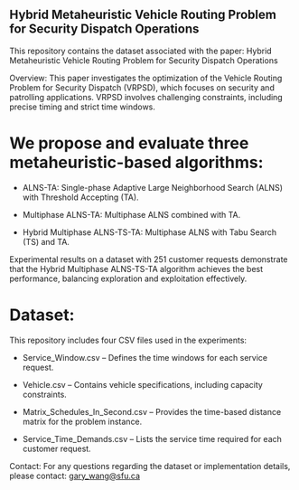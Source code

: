 ## Hybrid Metaheuristic Vehicle Routing Problem for Security Dispatch Operations
This repository contains the dataset associated with the paper: Hybrid Metaheuristic Vehicle Routing Problem for Security Dispatch Operations


Overview: 
This paper investigates the optimization of the Vehicle Routing Problem for Security Dispatch (VRPSD), which focuses on security and patrolling applications. VRPSD involves challenging constraints, including precise timing and strict time windows.


# We propose and evaluate three metaheuristic-based algorithms:


- ALNS-TA: Single-phase Adaptive Large Neighborhood Search (ALNS) with Threshold Accepting (TA).

- Multiphase ALNS-TA: Multiphase ALNS combined with TA.

- Hybrid Multiphase ALNS-TS-TA: Multiphase ALNS with Tabu Search (TS) and TA.


Experimental results on a dataset with 251 customer requests demonstrate that the Hybrid Multiphase ALNS-TS-TA algorithm achieves the best performance, balancing exploration and exploitation effectively.


# Dataset: 
This repository includes four CSV files used in the experiments:

- Service_Window.csv – Defines the time windows for each service request.

- Vehicle.csv – Contains vehicle specifications, including capacity constraints.

- Matrix_Schedules_In_Second.csv – Provides the time-based distance matrix for the problem instance.

- Service_Time_Demands.csv – Lists the service time required for each customer request.

Contact: 
For any questions regarding the dataset or implementation details, please contact: gary_wang@sfu.ca 

